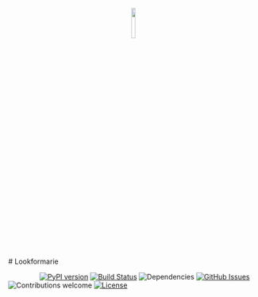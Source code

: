 <p align="center"><img width=12.5% src="http://www.azquotes.com/picture-quotes/quote-nothing-in-life-is-to-be-feared-it-is-only-to-be-understood-now-is-the-time-to-understand-marie-curie-6-92-91.jpg"></p>
# Lookformarie

&nbsp;&nbsp;&nbsp;&nbsp;&nbsp;&nbsp;&nbsp;&nbsp;&nbsp;&nbsp;&nbsp;&nbsp;&nbsp;&nbsp;&nbsp;
[![PyPI version](https://badge.fury.io/py/clairvoyant.svg)](https://badge.fury.io/py/clairvoyant)
[![Build Status](https://travis-ci.org/anfederico/Clairvoyant.svg?branch=master)](https://travis-ci.org/anfederico/Clairvoyant)
![Dependencies](https://img.shields.io/badge/dependencies-up%20to%20date-brightgreen.svg)
[![GitHub Issues](https://img.shields.io/github/issues/anfederico/Clairvoyant.svg)](https://github.com/anfederico/Clairvoyant/issues)
![Contributions welcome](https://img.shields.io/badge/contributions-welcome-brightgreen.svg)
[![License](https://img.shields.io/badge/license-MIT%20License-brightgreen.svg)](https://opensource.org/licenses/MIT)